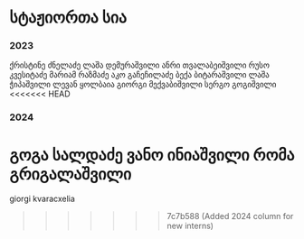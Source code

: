 # სტაჟიორთა სია

### 2023

ქრისტინე ძნელაძე
ლაშა დემურაშვილი
ანრი თვალაბეიშვილი
რუსო კვესიტაძე
მარიამ რაზმაძე
აკო გაჩეჩილაძე
ბექა ბიტარაშვილი
ლაშა ჭიპაშვილი
ლევან ყოლბაია
გიორგი მექვაბიშვილი
სერგო გოგიშვილი
<<<<<<< HEAD

### 2024
გოგა სალდაძე
ვანო ინიაშვილი
რომა გრიგალაშვილი
=======
giorgi kvaracxelia
>>>>>>> 7c7b588 (Added 2024 column for new interns)
